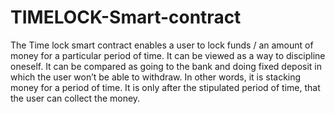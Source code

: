 # TIMELOCK-Smart-contract

The Time lock smart contract enables a user to lock funds / an amount of money for a particular period of time. 
It can be viewed as a way to discipline oneself. 
It can be compared as going to the bank and doing fixed deposit in which the user won’t be able to withdraw. 
In other words, it is stacking money for a period of time. It is only after the stipulated period of time, that the user can collect the money. 


